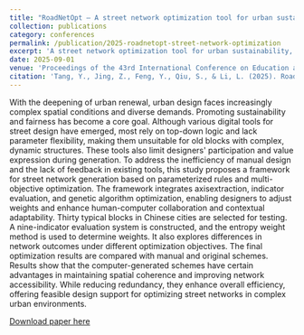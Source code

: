 ```yaml
---
title: "RoadNetOpt – A street network optimization tool for urban sustainability"
collection: publications
category: conferences
permalink: /publication/2025-roadnetopt-street-network-optimization
excerpt: 'A street network optimization tool for urban sustainability, accepted at eCAADe 2025.'
date: 2025-09-01
venue: 'Proceedings of the 43rd International Conference on Education and Research in Computer Aided Architectural Design in Europe (eCAADe 2025)'
citation: 'Tang, Y., Jing, Z., Feng, Y., Qiu, S., & Li, L. (2025). RoadNetOpt – A street network optimization tool for urban sustainability. Full paper accepted to the Proceedings of the 43rd International Conference on Education and Research in Computer Aided Architectural Design in Europe (eCAADe 2025).'
---
```


With the deepening of urban renewal, urban design faces increasingly complex spatial conditions and diverse demands. Promoting sustainability and fairness has become a core goal. Although various digital tools for street design have emerged, most rely on top-down logic and lack parameter flexibility, making them unsuitable for old blocks with complex, dynamic structures. These tools also limit designers' participation and value expression during generation. To address the inefficiency of manual design and the lack of feedback in existing tools, this study proposes a framework for street network generation based on parameterized rules and multi-objective optimization. The framework integrates axisextraction, indicator evaluation, and genetic algorithm optimization, enabling designers to adjust weights and enhance human-computer collaboration and contextual adaptability. Thirty typical blocks in Chinese cities are selected for testing. A nine-indicator evaluation system is constructed, and the entropy weight method is used to determine weights. It also explores differences in network outcomes under different optimization objectives. The final optimization results are compared with manual and original schemes. Results show that the computer-generated schemes have certain advantages in maintaining spatial coherence and improving network accessibility. While reducing redundancy, they enhance overall efficiency, offering feasible design support for optimizing street networks in complex urban environments.

<a href='https://conf.dap.tuwien.ac.at/preprints/ecaade2025/ecaade2025_258.pdf'>Download paper here</a>
